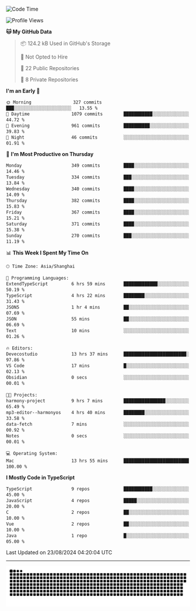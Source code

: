 <!--
<picture>
  <source
    srcset="https://github-readme-stats.vercel.app/api?username=kevinxft&show_icons=true&theme=dark"
    media="(prefers-color-scheme: dark)"
  />
  <source
    srcset="https://github-readme-stats.vercel.app/api?username=kevinxft&show_icons=true"
    media="(prefers-color-scheme: light), (prefers-color-scheme: no-preference)"
  />
  <img src="https://github-readme-stats.vercel.app/api?username=kevinxft&show_icons=true" />
</picture>
-->

<!--START_SECTION:waka-->
![Code Time](http://img.shields.io/badge/Code%20Time-2%2C486%20hrs%202%20mins-blue)

![Profile Views](http://img.shields.io/badge/Profile%20Views-38-blue)

**🐱 My GitHub Data** 

> 📦 124.2 kB Used in GitHub's Storage 
 > 
> 🚫 Not Opted to Hire
 > 
> 📜 22 Public Repositories 
 > 
> 🔑 8 Private Repositories 
 > 
**I'm an Early 🐤** 

```text
🌞 Morning                327 commits         ███░░░░░░░░░░░░░░░░░░░░░░   13.55 % 
🌆 Daytime                1079 commits        ███████████░░░░░░░░░░░░░░   44.72 % 
🌃 Evening                961 commits         ██████████░░░░░░░░░░░░░░░   39.83 % 
🌙 Night                  46 commits          ░░░░░░░░░░░░░░░░░░░░░░░░░   01.91 % 
```
📅 **I'm Most Productive on Thursday** 

```text
Monday                   349 commits         ████░░░░░░░░░░░░░░░░░░░░░   14.46 % 
Tuesday                  334 commits         ███░░░░░░░░░░░░░░░░░░░░░░   13.84 % 
Wednesday                340 commits         ████░░░░░░░░░░░░░░░░░░░░░   14.09 % 
Thursday                 382 commits         ████░░░░░░░░░░░░░░░░░░░░░   15.83 % 
Friday                   367 commits         ████░░░░░░░░░░░░░░░░░░░░░   15.21 % 
Saturday                 371 commits         ████░░░░░░░░░░░░░░░░░░░░░   15.38 % 
Sunday                   270 commits         ███░░░░░░░░░░░░░░░░░░░░░░   11.19 % 
```


📊 **This Week I Spent My Time On** 

```text
🕑︎ Time Zone: Asia/Shanghai

💬 Programming Languages: 
ExtendTypeScript         6 hrs 59 mins       █████████████░░░░░░░░░░░░   50.19 % 
TypeScript               4 hrs 22 mins       ████████░░░░░░░░░░░░░░░░░   31.43 % 
JSON5                    1 hr 4 mins         ██░░░░░░░░░░░░░░░░░░░░░░░   07.69 % 
JSON                     55 mins             ██░░░░░░░░░░░░░░░░░░░░░░░   06.69 % 
Text                     10 mins             ░░░░░░░░░░░░░░░░░░░░░░░░░   01.26 % 

🔥 Editors: 
Devecostudio             13 hrs 37 mins      ████████████████████████░   97.86 % 
VS Code                  17 mins             █░░░░░░░░░░░░░░░░░░░░░░░░   02.13 % 
Obsidian                 0 secs              ░░░░░░░░░░░░░░░░░░░░░░░░░   00.01 % 

🐱‍💻 Projects: 
harmony-project          9 hrs 7 mins        ████████████████░░░░░░░░░   65.49 % 
mp3-editor--harmonyos    4 hrs 40 mins       ████████░░░░░░░░░░░░░░░░░   33.58 % 
data-fetch               7 mins              ░░░░░░░░░░░░░░░░░░░░░░░░░   00.92 % 
Notes                    0 secs              ░░░░░░░░░░░░░░░░░░░░░░░░░   00.01 % 

💻 Operating System: 
Mac                      13 hrs 55 mins      █████████████████████████   100.00 % 
```

**I Mostly Code in TypeScript** 

```text
TypeScript               9 repos             ███████████░░░░░░░░░░░░░░   45.00 % 
JavaScript               4 repos             █████░░░░░░░░░░░░░░░░░░░░   20.00 % 
C                        2 repos             ██░░░░░░░░░░░░░░░░░░░░░░░   10.00 % 
Vue                      2 repos             ██░░░░░░░░░░░░░░░░░░░░░░░   10.00 % 
Java                     1 repo              █░░░░░░░░░░░░░░░░░░░░░░░░   05.00 % 
```




 Last Updated on 23/08/2024 04:20:04 UTC
<!--END_SECTION:waka-->

---

<picture>
  <source media="(prefers-color-scheme: dark)" srcset="https://raw.githubusercontent.com/kevinxft/kevinxft/output/github-contribution-grid-snake-dark.svg">
  <source media="(prefers-color-scheme: light)" srcset="https://raw.githubusercontent.com/kevinxft/kevinxft/output/github-contribution-grid-snake.svg">
  <img alt="github contribution grid snake animation" src="https://raw.githubusercontent.com/kevinxft/kevinxft/output/github-contribution-grid-snake.svg">
</picture>